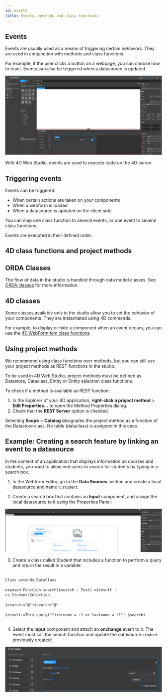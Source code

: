 ```yaml
---
id: events
title: Events, methods and class functions
---
```


## Events

Events are usually used as a means of triggering certain behaviors. They are used in conjunction with methods and class functions. 

For example, if the user clicks a button on a webpage, you can choose how to react.
Events can also be triggered when a datasource is updated. 

![alt-text](img/events.png)

With 4D Web Studio, events are used to execute code on the 4D server.

## Triggering events

Events can be triggered: 

* When certain actions are taken on your components 
* When a webform is loaded
* When a datasource is updated on the client side

You can map one class function to several events, or one event to several class functions. 

Events are executed in their defined order.

## 4D class functions and project methods

## ORDA Classes

The flow of data in the studio is handled through data model classes. See [ORDA classes](https://developer.4d.com/docs/en/ORDA/ordaClasses.html) for more information.

## 4D classes

Some classes available only in the studio allow you to set the behavior of your components. They are instantiated using 4D commands.

For example, to display or hide a component when an event occurs, you can use the [4D.WebFormItem class functions](../API/web-form-editor/WebFormItemClass.md).

## Using project methods

We recommend using class functions over methods, but you can still use your project methods as REST functions in the studio.

To be used in 4D Web Studio, project methods must be defined as Datastore, Dataclass, Entity or Entity selection class functions. 

To check if a method is available as REST function: 
1. In the Explorer of your 4D application, **right-click a project method** > **Edit Properties...** to open the Method Properties dialog. 
2. Check that the **REST Server** option is checked.

Selecting **Scope** > **Catalog** designates the project method as a function of the Datastore class. No table (dataclass) is assigned in this case.

## Example: Creating a search feature by linking an event to a datasource

In the context of an application that displays information on courses and students, you want to allow end users to search for students by typing in a search box.

1. In the Webform Editor, go to the **Data Sources** section and create a local datasource and name it `student`. 

2. Create a search box that contains an **Input** component, and assign the local datasource to it using the Properties Panel:

![search](img/search-component.png)

3. Create a class called Student that includes a function to perform a query and return the result in a variable:

```4d

Class extends DataClass

exposed Function search($search : Text)->$result : cs.StudentsSelection
	
$search:="@"+$search+"@"
	
$result:=This.query("firstname = :1 or lastname = :1"; $search)
    
```

4. Select the **Input** component and attach an **onchange** event to it. The event must call the search function and update the datasource `student` previously created:

![search](img/search-event.png)